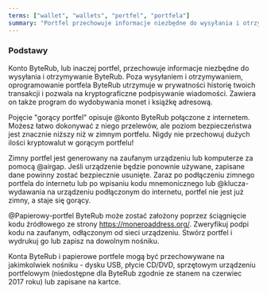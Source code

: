 ```yaml
---
terms: ["wallet", "wallets", "portfel", "portfela"]
summary: "Portfel przechowuje informacje niezbędne do wysyłania i otrzymywanie ByteRub."
---
```


### Podstawy

Konto ByteRub, lub inaczej portfel, przechowuje informacje niezbędne do wysyłania i otrzymywanie ByteRub. Poza wysyłaniem i otrzymywaniem, oprogramowanie portfela ByteRub utrzymuje w prywatności historię twoich transakcji i pozwala na kryptograficzne podpisywanie wiadomości. Zawiera on także program do wydobywania monet i książkę adresową.

Pojęcie "gorący portfel" opisuje @konto ByteRub połączone z internetem. Możesz łatwo dokonywać z niego przelewów, ale poziom bezpieczeństwa jest znacznie niższy niż w zimnym portfelu. Nigdy nie przechowuj dużych ilości kryptowalut w gorącym portfelu!

Zimny portfel jest generowany na zaufanym urządzeniu lub komputerze za pomocą @airgap. Jeśli urządzenie będzie ponownie używane, zapisane dane powinny zostać bezpiecznie usunięte. Zaraz po podłączeniu zimnego portfela do internetu lub po wpisaniu kodu mnemonicznego lub @klucza-wydawania na urządzeniu podłączonym do internetu, portfel nie jest już zimny, a staje się gorący.

@Papierowy-portfel ByteRub może zostać założony poprzez ściągnięcie kodu źródłowego ze strony https://moneroaddress.org/. Zweryfikuj podpi kodu na zaufanym, odłączonym od sieci urządzeniu. Stwórz portfel i wydrukuj go lub zapisz na dowolnym nośniku.

Konta ByteRub i papierowe portfele mogą być przechowywane na jakimkolwiek nośniku - dysku USB, płycie CD/DVD, sprzętowym urządzeniu portfelowym (niedostępne dla ByteRub zgodnie ze stanem na czerwiec 2017 roku) lub zapisane na kartce.
